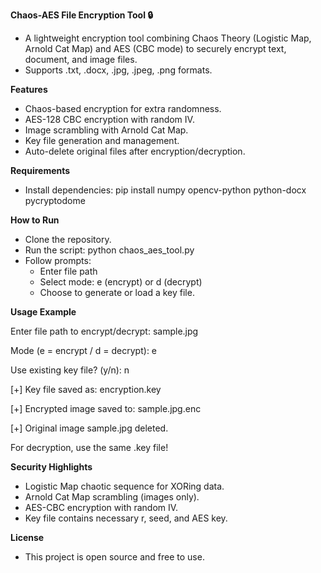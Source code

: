 **Chaos-AES File Encryption Tool 🔒**
- A lightweight encryption tool combining Chaos Theory (Logistic Map, Arnold Cat Map) and AES (CBC mode) to securely encrypt text, document, and image files.
- Supports .txt, .docx, .jpg, .jpeg, .png formats.

**Features**
- Chaos-based encryption for extra randomness.
- AES-128 CBC encryption with random IV.
- Image scrambling with Arnold Cat Map.
- Key file generation and management.
- Auto-delete original files after encryption/decryption.

**Requirements**
- Install dependencies: pip install numpy opencv-python python-docx pycryptodome

**How to Run**
- Clone the repository.
- Run the script: python chaos_aes_tool.py
- Follow prompts:
  - Enter file path
  - Select mode: e (encrypt) or d (decrypt)
  - Choose to generate or load a key file.

**Usage Example**

Enter file path to encrypt/decrypt: sample.jpg

Mode (e = encrypt / d = decrypt): e

Use existing key file? (y/n): n

[+] Key file saved as: encryption.key

[+] Encrypted image saved to: sample.jpg.enc

[+] Original image sample.jpg deleted.

For decryption, use the same .key file!

**Security Highlights**
- Logistic Map chaotic sequence for XORing data.
- Arnold Cat Map scrambling (images only).
- AES-CBC encryption with random IV.
- Key file contains necessary r, seed, and AES key.

**License**
- This project is open source and free to use.

